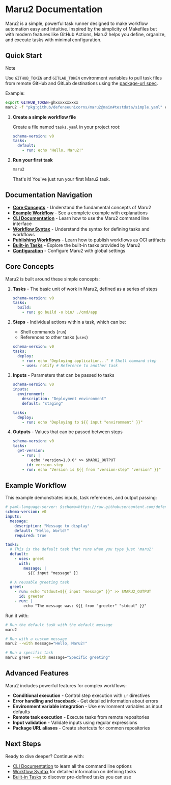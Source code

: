 # Maru2 Documentation

Maru2 is a simple, powerful task runner designed to make workflow automation easy and intuitive. Inspired by the simplicity of Makefiles but with modern features like GitHub Actions, Maru2 helps you define, organize, and execute tasks with minimal configuration.

## Quick Start

> [!NOTE]
> Use `GITHUB_TOKEN` and `GITLAB_TOKEN` environment variables to pull task files from remote GitHub and GitLab destinations using the [package-url spec](https://github.com/package-url/purl-spec).
>
> Example:
>
> ```sh
> export GITHUB_TOKEN=ghxxxxxxxxxx
> maru2 -f "pkg:github/defenseunicorns/maru2@main#testdata/simple.yaml" echo -w message="hello world"
> ```

1. **Create a simple workflow file**

   Create a file named `tasks.yaml` in your project root:

   ```yaml
   schema-version: v0
   tasks:
     default:
       - run: echo "Hello, Maru2!"
   ```

2. **Run your first task**

   ```sh
   maru2
   ```

   That's it! You've just run your first Maru2 task.

## Documentation Navigation

- **[Core Concepts](#core-concepts)** - Understand the fundamental concepts of Maru2
- **[Example Workflow](#example-workflow)** - See a complete example with explanations
- **[CLI Documentation](cli.md)** - Learn how to use the Maru2 command line interface
- **[Workflow Syntax](syntax.md)** - Understand the syntax for defining tasks and workflows
- **[Publishing Workflows](publish.md)** - Learn how to publish workflows as OCI artifacts
- **[Built-in Tasks](builtins.md)** - Explore the built-in tasks provided by Maru2
- **[Configuration](config.md)** - Configure Maru2 with global settings

## Core Concepts

Maru2 is built around these simple concepts:

1. **Tasks** - The basic unit of work in Maru2, defined as a series of steps

   ```yaml
   schema-version: v0
   tasks:
     build:
       - run: go build -o bin/ ./cmd/app
   ```

2. **Steps** - Individual actions within a task, which can be:
   - Shell commands (`run`)
   - References to other tasks (`uses`)

   ```yaml
   schema-version: v0
   tasks:
     deploy:
       - run: echo "Deploying application..." # Shell command step
       - uses: notify # Reference to another task
   ```

3. **Inputs** - Parameters that can be passed to tasks

   ```yaml
   schema-version: v0
   inputs:
     environment:
       description: "Deployment environment"
       default: "staging"

   tasks:
     deploy:
       - run: echo "Deploying to ${{ input "environment" }}"
   ```

4. **Outputs** - Values that can be passed between steps

   ```yaml
   schema-version: v0
   tasks:
     get-version:
       - run: |
           echo "version=1.0.0" >> $MARU2_OUTPUT
         id: version-step
       - run: echo "Version is ${{ from "version-step" "version" }}"
   ```

## Example Workflow

This example demonstrates inputs, task references, and output passing:

```yaml
# yaml-language-server: $schema=https://raw.githubusercontent.com/defenseunicorns/maru2/main/maru2.schema.json
schema-version: v0
inputs:
  message:
    description: "Message to display"
    default: "Hello, World!"
    required: true

tasks:
  # This is the default task that runs when you type just 'maru2'
  default:
    - uses: greet
      with:
        message: |
          ${{ input "message" }}

  # A reusable greeting task
  greet:
    - run: echo "stdout=${{ input "message" }}" >> $MARU2_OUTPUT
      id: greeter
    - run: |
        echo "The message was: ${{ from "greeter" "stdout" }}"
```

Run it with:

```sh
# Run the default task with the default message
maru2

# Run with a custom message
maru2 --with message="Hello, Maru2!"

# Run a specific task
maru2 greet --with message="Specific greeting"
```

## Advanced Features

Maru2 includes powerful features for complex workflows:

- **Conditional execution** - Control step execution with `if` directives
- **Error handling and traceback** - Get detailed information about errors
- **Environment variable integration** - Use environment variables as input defaults
- **Remote task execution** - Execute tasks from remote repositories
- **Input validation** - Validate inputs using regular expressions
- **Package URL aliases** - Create shortcuts for common repositories

## Next Steps

Ready to dive deeper? Continue with:

- [CLI Documentation](cli.md) to learn all the command line options
- [Workflow Syntax](syntax.md) for detailed information on defining tasks
- [Built-in Tasks](builtins.md) to discover pre-defined tasks you can use
